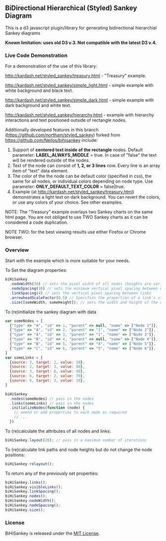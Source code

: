 ## BiDirectional Hierarchical (Styled) Sankey Diagram

This is a d3 javascript plugin/library for generating bidirectional hierarchial Sankey diagrams

**Known limitation: uses old D3 v.3. Not compatible with the latest D3 v.4.**

### Live Code Demonstration

For a demonstration of the use of this library:

http://kardash.net/styled_sankey/treasury.html - "Treasury" example.

http://kardash.net/styled_sankey/simple_light.html - simple example with white background and black text.

http://kardash.net/styled_sankey/simple_dark.html - simple example with dark background and white text.

http://kardash.net/styled_sankey/hierarchy.html - example with hierarchy interactions and text positioned outside of rectangle nodes.

Additionally developed features in this branch (https://github.com/northam/styled_sankey) forked from https://github.com/Neilos/bihisankey include:

1. Support of **centered text inside of the rectangle** nodes. Default parameter: **LABEL_ALWAYS_MIDDLE** = true. In case of "false" the text will be rendered outside of the nodes.
2. Text of the node can consist of **1, 2, or 3 lines** now. Every line is an array item of "text" data element.
3. The color of the the node can be default color (specified in css), the same for all nodes, or individual colors depending on node type. Use parameter: **ONLY_DEFAULT_TEXT_COLOR** = false|true.
4. Example (at http://kardash.net/styled_sankey/treasury.html) demonstrates a light text on dark background. You can revert the colors, or use any colors of your choice. See other examples.

NOTE: The "Treasury" example overlays two Sankey charts on the same html page. You are not obliged to use TWO Sankey charts as it can be considered a code duplication.

NOTE TWO: for the best viewing results use either Firefox or Chrome browser.

### Overview

Start with the example which is more suitable for your needs.

To Set the diagram properties:
```javascript
biHiSankey
  .nodeWidth(30) // sets the pixel width of all nodes (heights are variable, widths are fixed)
  .nodeSpacing(10) // sets the minimum vertical pixel spacing between nodes
  .linkSpacing(4) // sets the vertical pixel spacing between links
  .arrowheadScaleFactor(0.5) // Specifies the proportion of a link's stroke width that should be allowed for the marker at the end of the link e.g. an arrow
  .size([someWidth, someHeight]); // sets the width and height of the diagram in pixels
```

To (re)initialize the sankey diagram with data
```javascript
var someNodes = [
  {"type" => "A", "id" => 1, "parent" => null, "name" => ["Node 1"]},
  {"type" => "A", "id" => 2, "parent" => "1", "name" => ["Node 2"]},
  {"type" => "A", "id" => 3, "parent" => "1", "name" => ["Node 3"]},
  {"type" => "B", "id" => 4, "parent" => null, "name" => ["Node 4"]},
  {"type" => "B", "id" => 5, "parent" => "4", "name" => ["Node 5"]},
  {"type" => "C", "id" => 6, "parent" => "5", "name" => ["Node 6"]},
]
var someLinks = [
  {source: 3, target: 2, value: 20},
  {source: 2, target: 3, value: 90},
  {source: 3, target: 6, value: 40},
  {source: 6, target: 2, value: 70},
  {source: 6, target: 3, value: 10},
]

biHiSankey
  .nodes(someNodes) // pass in the nodes
  .links(someLinks) // pass in the nodes
  .initializeNodes(function (node) {
    // amend or add properties to each node as required
    // ...
  })
```

To (re)calculate the attributes of all nodes and links:
```javascript
biHiSankey.layout(20); // pass in a maximum number of iterations
```

To (re)calculate link paths and node heights but do not change the node positions:
```javascript
biHiSankey.relayout();

```

To return any of the previously set properties:
```javascript
biHiSankey.links();
biHiSankey.visibleLinks();
biHiSankey.linkSpacing();
biHiSankey.nodes();
biHiSankey.nodeWidth();
biHiSankey.nodeSpacing();
biHiSankey.size();
```

### License

BiHiSankey is released under the [MIT License](http://opensource.org/licenses/MIT).
